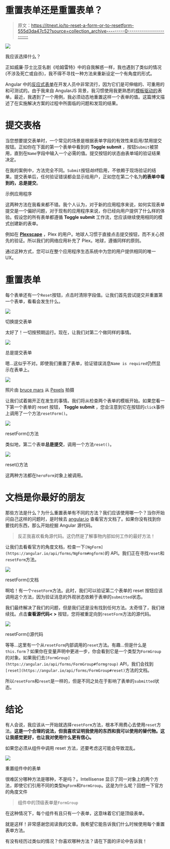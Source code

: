 # 重置表单还是重置表单？

> 原文：<https://itnext.io/to-reset-a-form-or-to-resetform-555d3da47c52?source=collection_archive---------0----------------------->

![](img/5351184f2d8619c0f2ecd75c24fb6d34.png)

我应该选择什么？

正如威廉·莎士比亚名剧《哈姆雷特》中的自我解惑一样，我也遇到了类似的情况(不涉及死亡或自杀)，我不得不寻找一种方法来重新设定一个有角度的形式。

Angular 中的[反应式表单](https://angular.io/guide/reactive-forms)在开发人员中非常流行，因为它们是可伸缩的、可重用的和可测试的。由于我来自 AngularJS 背景，我习惯使用我更熟悉的[模板驱动的](https://angular.io/guide/forms)表单。最近，我遇到了一个用例，我必须动态地重置这样一个表单的值。这篇博文描述了在实施解决方案的过程中所面临的问题和发现的结果。

# 提交表格

当您想要提交表单时，一个常见的场景是根据表单字段的有效性来启用/禁用提交按钮。正如你在下面的第一个表单中看到的 **Toggle submit** ，按钮`Submit`被禁用，直到在`Name`字段中输入一个必需的值。提交按钮的状态由表单域的验证结果决定。

在我的案例中，方法完全不同。`Submit`按钮*始终*启用，不依赖于现场验证的结果。提交表单后，任何验证错误都会显示给用户，正如您在第二个名为**的表单中看到的，总是提交**。

示例应用程序

这两种方法在我看来都不错。我个人认为，对于新的应用程序来说，如何实现表单提交是一个偏好问题，对于现有的应用程序来说，你已经向用户提供了什么样的体验。假设您的所有表单都遵循 **Toggle submit** 工作流，您应该继续使用相同的模式创建新的表单。

例如在 [**Plexscape**](https://plexearth.com/) ，Plex 的用户。地球人习惯于直接点击提交按钮，而不关心预先的验证。所以我们的网络应用补充了 Plex。地球，遵循同样的原则。

通过这种方式，您可以在整个应用程序生态系统中为您的用户提供相同的唯一 UX。

# 重置表单

每个表单还有一个`Reset`按钮，点击时清除字段值。让我们首先尝试提交并重置第一个表单，看看会发生什么。

![](img/b2c185b226b07eef1d8e83fc213a64ed.png)

切换提交表单

太好了！一切按预期运行。现在，让我们对第二个做同样的事情。

![](img/7fa8f0816ed236031d140d60ad73e0f2.png)

总是提交表单

嗯…这似乎不对。即使我们重置了表单，验证错误消息`Name is required`仍然显示在表单上。

![](img/59fa51f0ba200222e62db9c753257a7e.png)

照片由 [bruce mars](https://www.pexels.com/@olly?utm_content=attributionCopyText&utm_medium=referral&utm_source=pexels) 从 [Pexels](https://www.pexels.com/photo/man-wearing-brown-jacket-and-using-grey-laptop-874242/?utm_content=attributionCopyText&utm_medium=referral&utm_source=pexels) 拍摄

让我们试着揭开正在发生的事情。我们将从检查两个表单的模板开始。如果您看一下第一个表单的 reset 按钮， **Toggle submit** ，您会注意到它在按钮的`click`事件上调用了一个方法`resetForm()`。

![](img/1ea5d331f2d4aa311ae5598261f8bb11.png)

resetForm()方法

类似地，第二个表单**总是提交**，调用一个方法`reset()`。

![](img/9b171f90d0e77eb7bf64cb59059c5ae8.png)

reset()方法

这两种方法都在`heroForm`对象上被调用。

# 文档是你最好的朋友

那些方法是什么？为什么重置表单有不同的方法？我们应该使用哪一个？当你开始问自己这样的问题时，是时候去 [angular.io](https://www.angular.io) 查看官方文档了。如果你没有找到你要找的东西，那么开始挖掘 Angular 源代码。

> 反正我喜欢看角源代码。这仍然是了解事物内部如何工作的最好方法！

让我们去看看官方的角度文档，检查一下`[NgForm](https://angular.io/api/forms/NgForm#ngform)`的 API。我们正在寻找`reset`和`resetForm`方法。

![](img/9606fb9ddccbed302404633461441132.png)

resetForm()文档

啊哈！有一个`resetForm`方法。此时，我们可以验证第二个表单的 reset 按钮应该调用这个方法，因为验证消息的外观状态依赖于表单的`submitted`状态。

我们最终解决了我们的问题，但是我们还是没有找到任何方法。太奇怪了，我们继续找。点击**查看源代码< >** 按钮，您将被重定向到`resetForm`方法的源代码。

![](img/48991a44031e3edd4702166ebcb8c115.png)

resetForm()源代码

等等…这里有一个从`resetForm`内部调用的`reset`方法。有趣…但是什么是`this.form`？如果你在变量声明中更进一步，你会看到它是一个类型为`FormGroup`的对象。如果我们去`[FormGroup](https://angular.io/api/forms/FormGroup#formgroup)` API，我们会找到`[reset](https://angular.io/api/forms/FormGroup#reset)`方法的文档。

所以`resetForm`和`reset`是一样的，但是不同之处在于影响了表单的`submitted`状态。

# 结论

有人会说，我应该从一开始就选择`resetForm`方法，根本不用费心去使用`reset`方法。**这是一个合理的说法，但我喜欢证明我使用的东西和我可以使用的替代物。这让我感觉更好，也让我对使用什么更有信心。**

如果您必须从组件中调用 reset 方法，还要考虑这可能会导致混乱。

![](img/d2ddc892218a3edacbce3c58c9cbf42f.png)

重置组件中的表单

很难区分哪种方法是哪种，不是吗？。Intellisense 显示了同一对象上的两个方法，即使它们引用不同的类型`NgForm`和`FormGroup`。这是为什么呢？回想一下官方的角度文件

> 组件中的顶级表单是`FormGroup`

在这种情况下，每个组件有且只有一个表单，这意味着它们是顶级表单。

就是这样！非常感谢您阅读我的文章。我希望它能告诉我们什么时候使用每个重置表单方法。

有没有经历过类似的情况？你喜欢哪种方法？请在下面的评论中告诉我！